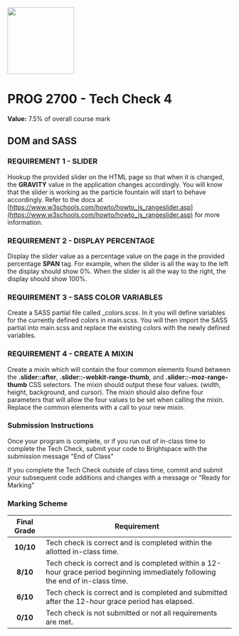 <img width="150px" src="https://www.nscc.ca/img/aboutnscc/visual-identity-guidelines/artwork/nscc-jpeg.jpg" >

# PROG 2700 - Tech Check 4 

**Value:** 7.5% of overall course mark  

## DOM and SASS

### REQUIREMENT 1 - SLIDER
Hookup the provided slider on the HTML page so that when it is changed, the **GRAVITY** 
value in the application changes accordingly. You will know that the slider is working
as the particle fountain will start to behave accordingly. Refer to the docs at 
[https://www.w3schools.com/howto/howto_js_rangeslider.asp](https://www.w3schools.com/howto/howto_js_rangeslider.asp) for more information.

### REQUIREMENT 2 - DISPLAY PERCENTAGE
Display the slider value as a percentage value on the page in the provided percentage
**SPAN** tag. For example, when the slider is all the way to the left the display should
show 0%. When the slider is all the way to the right, the display should show 100%.

### REQUIREMENT 3 - SASS COLOR VARIABLES
Create a SASS partial file called _colors.scss. In it you will define variables for the
currently defined colors in main.scss. You will then import the SASS partial into 
main.scss and replace the existing colors with the newly defined variables.

### REQUIREMENT 4 - CREATE A MIXIN
Create a mixin which will contain the four common elements found between the **.slider::after**, **.slider::-webkit-range-thumb**, 
and **.slider::-moz-range-thumb** CSS selectors. The mixin should output these four values. (width, height, background, and cursor).
The mixin should also define four parameters that will allow the four values to be set when
calling the mixin. Replace the common elements with a call to your new mixin.

### Submission Instructions

Once your program is complete, or if you run out of in-class time to complete the Tech Check, submit your code to Brightspace with the submission message "End of Class"

If you complete the Tech Check outside of class time, commit and submit your subsequent code additions and changes with a message or "Ready for Marking"

### Marking Scheme
Final Grade | Requirement
:---: | ---
|**10/10** | Tech check is correct and is completed within the allotted in-class time.
|**8/10** | Tech check is correct and is completed within a 12-hour grace period beginning immediately following the end of in-class time.
|**6/10** | Tech check is correct and is completed and submitted after the 12-hour grace period has elapsed.
|**0/10** | Tech check is not submitted or not all requirements are met.
